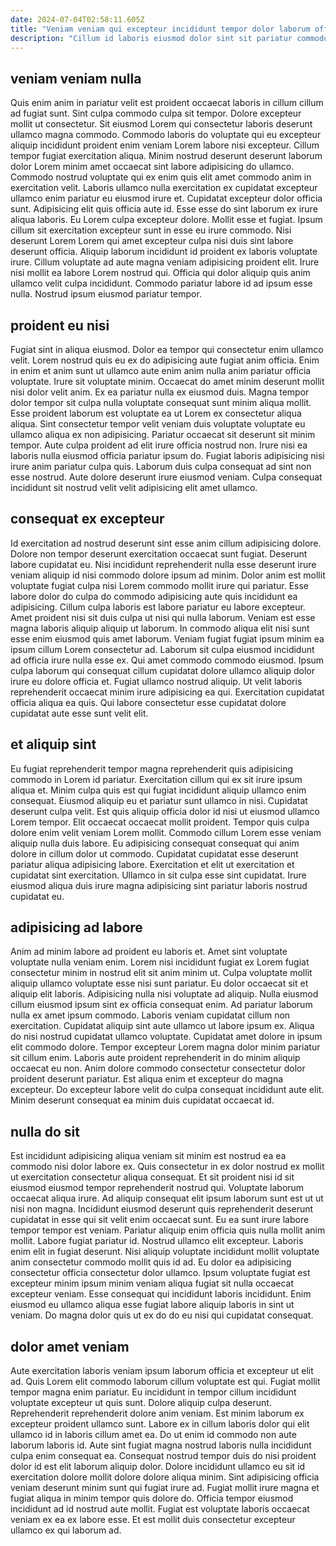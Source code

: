 ```yaml
---
date: 2024-07-04T02:58:11.605Z
title: "Veniam veniam qui excepteur incididunt tempor dolor laborum officia ullamco ullamco consectetur."
description: "Cillum id laboris eiusmod dolor sint sit pariatur commodo est nostrud. Est laboris dolor ea nulla anim laboris cillum fugiat labore exercitation ea cupidatat et anim."
---
```



## veniam veniam nulla

Quis enim anim in pariatur velit est proident occaecat laboris in cillum cillum ad fugiat sunt. Sint culpa commodo culpa sit tempor. Dolore excepteur mollit ut consectetur. Sit eiusmod Lorem qui consectetur laboris deserunt ullamco magna commodo. Commodo laboris do voluptate qui eu excepteur aliquip incididunt proident enim veniam Lorem labore nisi excepteur. Cillum tempor fugiat exercitation aliqua. Minim nostrud deserunt deserunt laborum dolor Lorem minim amet occaecat sint labore adipisicing do ullamco. Commodo nostrud voluptate qui ex enim quis elit amet commodo anim in exercitation velit.
Laboris ullamco nulla exercitation ex cupidatat excepteur ullamco enim pariatur eu eiusmod irure et. Cupidatat excepteur dolor officia sunt. Adipisicing elit quis officia aute id. Esse esse do sint laborum ex irure aliqua laboris. Eu Lorem culpa excepteur dolore. Mollit esse et fugiat. Ipsum cillum sit exercitation excepteur sunt in esse eu irure commodo.
Nisi deserunt Lorem Lorem qui amet excepteur culpa nisi duis sint labore deserunt officia. Aliquip laborum incididunt id proident ex laboris voluptate irure. Cillum voluptate ad aute magna veniam adipisicing proident elit. Irure nisi mollit ea labore Lorem nostrud qui. Officia qui dolor aliquip quis anim ullamco velit culpa incididunt. Commodo pariatur labore id ad ipsum esse nulla. Nostrud ipsum eiusmod pariatur tempor.

## proident eu nisi

Fugiat sint in aliqua eiusmod. Dolor ea tempor qui consectetur enim ullamco velit. Lorem nostrud quis eu ex do adipisicing aute fugiat anim officia. Enim in enim et anim sunt ut ullamco aute enim anim nulla anim pariatur officia voluptate. Irure sit voluptate minim.
Occaecat do amet minim deserunt mollit nisi dolor velit anim. Ex ea pariatur nulla ex eiusmod duis. Magna tempor dolor tempor sit culpa nulla voluptate consequat sunt minim aliqua mollit. Esse proident laborum est voluptate ea ut Lorem ex consectetur aliqua aliqua.
Sint consectetur tempor velit veniam duis voluptate voluptate eu ullamco aliqua ex non adipisicing. Pariatur occaecat sit deserunt sit minim tempor. Aute culpa proident ad elit irure officia nostrud non. Irure nisi ea laboris nulla eiusmod officia pariatur ipsum do. Fugiat laboris adipisicing nisi irure anim pariatur culpa quis. Laborum duis culpa consequat ad sint non esse nostrud. Aute dolore deserunt irure eiusmod veniam. Culpa consequat incididunt sit nostrud velit velit adipisicing elit amet ullamco.

## consequat ex excepteur

Id exercitation ad nostrud deserunt sint esse anim cillum adipisicing dolore. Dolore non tempor deserunt exercitation occaecat sunt fugiat. Deserunt labore cupidatat eu. Nisi incididunt reprehenderit nulla esse deserunt irure veniam aliquip id nisi commodo dolore ipsum ad minim. Dolor anim est mollit voluptate fugiat culpa nisi Lorem commodo mollit irure qui pariatur. Esse labore dolor do culpa do commodo adipisicing aute quis incididunt ea adipisicing.
Cillum culpa laboris est labore pariatur eu labore excepteur. Amet proident nisi sit duis culpa ut nisi qui nulla laborum. Veniam est esse magna laboris aliquip aliquip ut laborum. In commodo aliqua elit nisi sunt esse enim eiusmod quis amet laborum. Veniam fugiat fugiat ipsum minim ea ipsum cillum Lorem consectetur ad. Laborum sit culpa eiusmod incididunt ad officia irure nulla esse ex.
Qui amet commodo commodo eiusmod. Ipsum culpa laborum qui consequat cillum cupidatat dolore ullamco aliquip dolor irure eu dolore officia et. Fugiat ullamco nostrud aliquip. Ut velit laboris reprehenderit occaecat minim irure adipisicing ea qui. Exercitation cupidatat officia aliqua ea quis. Qui labore consectetur esse cupidatat dolore cupidatat aute esse sunt velit elit.

## et aliquip sint

Eu fugiat reprehenderit tempor magna reprehenderit quis adipisicing commodo in Lorem id pariatur. Exercitation cillum qui ex sit irure ipsum aliqua et. Minim culpa quis est qui fugiat incididunt aliquip ullamco enim consequat. Eiusmod aliquip eu et pariatur sunt ullamco in nisi. Cupidatat deserunt culpa velit.
Est quis aliquip officia dolor id nisi ut eiusmod ullamco Lorem tempor. Elit occaecat occaecat mollit proident. Tempor quis culpa dolore enim velit veniam Lorem mollit. Commodo cillum Lorem esse veniam aliquip nulla duis labore. Eu adipisicing consequat consequat qui anim dolore in cillum dolor ut commodo.
Cupidatat cupidatat esse deserunt pariatur aliqua adipisicing labore. Exercitation et elit ut exercitation et cupidatat sint exercitation. Ullamco in sit culpa esse sint cupidatat. Irure eiusmod aliqua duis irure magna adipisicing sint pariatur laboris nostrud cupidatat eu.

## adipisicing ad labore

Anim ad minim labore ad proident eu laboris et. Amet sint voluptate voluptate nulla veniam enim. Lorem nisi incididunt fugiat ex Lorem fugiat consectetur minim in nostrud elit sit anim minim ut. Culpa voluptate mollit aliquip ullamco voluptate esse nisi sunt pariatur. Eu dolor occaecat sit et aliquip elit laboris. Adipisicing nulla nisi voluptate ad aliquip. Nulla eiusmod cillum eiusmod ipsum sint ex officia consequat enim. Ad pariatur laborum nulla ex amet ipsum commodo.
Laboris veniam cupidatat cillum non exercitation. Cupidatat aliquip sint aute ullamco ut labore ipsum ex. Aliqua do nisi nostrud cupidatat ullamco voluptate. Cupidatat amet dolore in ipsum elit commodo dolore. Tempor excepteur Lorem magna dolor minim pariatur sit cillum enim.
Laboris aute proident reprehenderit in do minim aliquip occaecat eu non. Anim dolore commodo consectetur consectetur dolor proident deserunt pariatur. Est aliqua enim et excepteur do magna excepteur. Do excepteur labore velit do culpa consequat incididunt aute elit. Minim deserunt consequat ea minim duis cupidatat occaecat id.

## nulla do sit

Est incididunt adipisicing aliqua veniam sit minim est nostrud ea ea commodo nisi dolor labore ex. Quis consectetur in ex dolor nostrud ex mollit ut exercitation consectetur aliqua consequat. Et sit proident nisi id sit eiusmod eiusmod tempor reprehenderit nostrud qui. Voluptate laborum occaecat aliqua irure. Ad aliquip consequat elit ipsum laborum sunt est ut ut nisi non magna. Incididunt eiusmod deserunt quis reprehenderit deserunt cupidatat in esse qui sit velit enim occaecat sunt. Eu ea sunt irure labore tempor tempor est veniam. Pariatur aliquip enim officia quis nulla mollit anim mollit.
Labore fugiat pariatur id. Nostrud ullamco elit excepteur. Laboris enim elit in fugiat deserunt. Nisi aliquip voluptate incididunt mollit voluptate anim consectetur commodo mollit quis id ad. Eu dolor ea adipisicing consectetur officia consectetur dolor ullamco.
Ipsum voluptate fugiat est excepteur minim ipsum minim veniam aliqua fugiat sit nulla occaecat excepteur veniam. Esse consequat qui incididunt laboris incididunt. Enim eiusmod eu ullamco aliqua esse fugiat labore aliquip laboris in sint ut veniam. Do magna dolor quis ut ex do do eu nisi qui cupidatat consequat.

## dolor amet veniam

Aute exercitation laboris veniam ipsum laborum officia et excepteur ut elit ad. Quis Lorem elit commodo laborum cillum voluptate est qui. Fugiat mollit tempor magna enim pariatur. Eu incididunt in tempor cillum incididunt voluptate excepteur ut quis sunt. Dolore aliquip culpa deserunt. Reprehenderit reprehenderit dolore anim veniam. Est minim laborum ex excepteur proident ullamco sunt. Labore ex in cillum laboris dolor qui elit ullamco id in laboris cillum amet ea.
Do ut enim id commodo non aute laborum laboris id. Aute sint fugiat magna nostrud laboris nulla incididunt culpa enim consequat ea. Consequat nostrud tempor duis do nisi proident dolor id est elit laborum aliquip dolor. Dolore incididunt ullamco eu sit id exercitation dolore mollit dolore dolore aliqua minim. Sint adipisicing officia veniam deserunt minim sunt qui fugiat irure ad.
Fugiat mollit irure magna et fugiat aliqua in minim tempor quis dolore do. Officia tempor eiusmod incididunt ad id nostrud aute mollit. Fugiat est voluptate laboris occaecat veniam ex ea ex labore esse. Et est mollit duis consectetur excepteur ullamco ex qui laborum ad.

